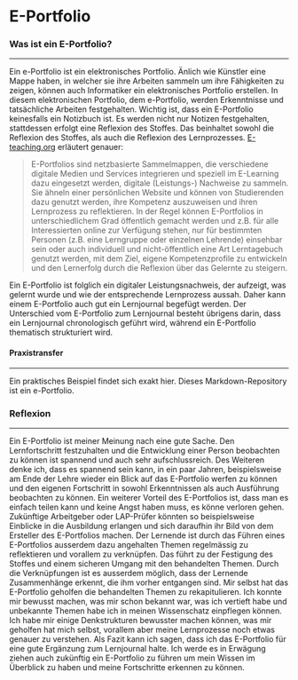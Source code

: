 # E-Portfolio

### Was ist ein E-Portfolio?
-------
Ein e-Portfolio ist ein elektronisches Portfolio. Änlich wie Künstler eine Mappe haben, in welcher sie ihre Arbeiten sammeln um ihre Fähigkeiten zu zeigen, können auch Informatiker ein elektronisches Portfolio erstellen.
In diesem elektronischen Portfolio, dem e-Portfolio, werden Erkenntnisse und tatsächliche Arbeiten festgehalten. Wichtig ist, dass ein E-Portfolio keinesfalls ein Notizbuch ist. Es werden nicht nur Notizen festgehalten, stattdessen erfolgt eine Reflexion des Stoffes. Das beinhaltet sowohl die Reflexion des Stoffes, als auch die Reflexion des Lernprozesses. [E-teaching.org](https://www.e-teaching.org/lehrszenarien/pruefung/pruefungsform/eportfolio) erläutert genauer: 

>E-Portfolios sind netzbasierte Sammelmappen, die verschiedene digitale Medien und Services integrieren und speziell im E-Learning dazu eingesetzt werden, digitale (Leistungs-) Nachweise zu sammeln. Sie ähneln einer persönlichen Website und können von Studierenden dazu genutzt werden, ihre Kompetenz auszuweisen und ihren Lernprozess zu reflektieren. In der Regel können E-Portfolios in unterschiedlichem Grad öffentlich gemacht werden und z.B. für alle Interessierten online zur Verfügung stehen, nur für bestimmten Personen (z.B. eine Lerngruppe oder einzelnen Lehrende) einsehbar sein oder auch individuell und nicht-öffentlich eine Art Lerntagebuch genutzt werden, mit dem Ziel, eigene Kompetenzprofile zu entwickeln und den Lernerfolg durch die Reflexion über das Gelernte zu steigern.

Ein E-Portfolio ist folglich ein digitaler Leistungsnachweis, der aufzeigt, was gelernt wurde und wie der entsprechende Lernprozess aussah. Daher kann einem E-Portfolio auch gut ein Lernjournal begefügt werden. Der Unterschied vom E-Portfolio zum Lernjournal besteht übrigens darin, dass ein Lernjournal chronologisch geführt wird, während ein E-Portfolio thematisch strukturiert wird. 

#### Praxistransfer
-------
Ein praktisches Beispiel findet sich exakt hier. Dieses Markdown-Repository ist ein e-Portfolio. 

### Reflexion
-------
Ein E-Portfolio ist meiner Meinung nach eine gute Sache. Den Lernfortschritt festzuhalten und die Entwicklung einer Person beobachten zu können ist spannend und auch sehr aufschlussreich. Des Weiteren denke ich, dass es spannend sein kann, in ein paar Jahren, beispielsweise am Ende der Lehre wieder ein Blick auf das E-Portfolio werfen zu können und den eigenen Fortschritt in sowohl Erkenntnissen als auch Ausführung beobachten zu können. 
Ein weiterer Vorteil des E-Portfolios ist, dass man es einfach teilen kann und keine Angst haben muss, es könne verloren gehen. Zukünftige Arbeitgeber oder LAP-Prüfer könnten so beispielsweise Einblicke in die Ausbildung erlangen und sich daraufhin ihr Bild von dem Ersteller des E-Portfolios machen.
Der Lernende ist durch das Führen eines E-Portfolios ausserdem dazu angehalten Themen regelmässig zu reflektieren und vorallem zu verknüpfen. Das führt zu der Festigung des Stoffes und einem sicheren Umgang mit den behandelten Themen. Durch die Verknüpfungen ist es ausserdem möglich, dass der Lernende Zusammenhänge erkennt, die ihm vorher entgangen sind. 
Mir selbst hat das E-Portfolio geholfen die behandelten Themen zu rekapitulieren. Ich konnte mir bewusst machen, was mir schon bekannt war, was ich vertieft habe und unbekannte Themen habe ich in meinen Wissenschatz einpflegen können. Ich habe mir einige Denkstrukturen bewusster machen können, was mir geholfen hat mich selbst, vorallem aber meine Lernprozesse noch etwas genauer zu verstehen.
Als Fazit kann ich sagen, dass ich das E-Portfolio für eine gute Ergänzung zum Lernjournal halte. Ich werde es in Erwägung ziehen auch zukünftig ein E-Portfolio zu führen um mein Wissen im Überblick zu haben und meine Fortschritte erkennen zu können. 
